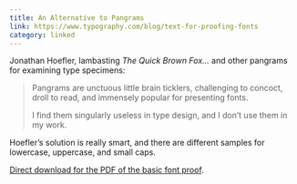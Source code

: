 ```yaml
---
title: An Alternative to Pangrams
link: https://www.typography.com/blog/text-for-proofing-fonts
category: linked
---
```


Jonathan Hoefler, lambasting *The Quick Brown Fox...* and other pangrams for examining type
specimens:

> Pangrams are unctuous little brain ticklers, challenging to concoct, droll to read, and immensely
> popular for presenting fonts.
>
> I find them singularly useless in type design, and I don’t use them in my work.

Hoefler’s solution is really smart, and there are different samples for lowercase, uppercase, and
small caps.

[Direct download for the PDF of the basic font proof](https://d31td5fkd89rr1.cloudfront.net/blog/the_quick_brown_fox/hco-basic-font-proof.pdf).
